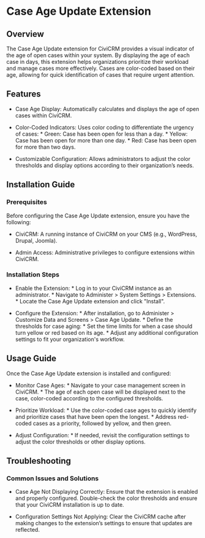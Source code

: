 # Case Age Update Extension

## Overview

The Case Age Update extension for CiviCRM provides a visual indicator of the age of open cases within your system. By displaying the age of each case in days, this extension helps organizations prioritize their workload and manage cases more effectively. Cases are color-coded based on their age, allowing for quick identification of cases that require urgent attention.

## Features

* Case Age Display: Automatically calculates and displays the age of open cases within CiviCRM.

* Color-Coded Indicators: Uses color coding to differentiate the urgency of cases: * Green: Case has been open for less than a day. * Yellow: Case has been open for more than one day. * Red: Case has been open for more than two days.

* Customizable Configuration: Allows administrators to adjust the color thresholds and display options according to their organization’s needs.

## Installation Guide

### Prerequisites

Before configuring the Case Age Update extension, ensure you have the following:

* CiviCRM: A running instance of CiviCRM on your CMS (e.g., WordPress, Drupal, Joomla).

* Admin Access: Administrative privileges to configure extensions within CiviCRM.

### Installation Steps

* Enable the Extension: * Log in to your CiviCRM instance as an administrator. * Navigate to Administer > System Settings > Extensions. * Locate the Case Age Update extension and click "Install".

* Configure the Extension: * After installation, go to Administer > Customize Data and Screens > Case Age Update. * Define the thresholds for case aging: * Set the time limits for when a case should turn yellow or red based on its age. * Adjust any additional configuration settings to fit your organization's workflow.

## Usage Guide

Once the Case Age Update extension is installed and configured:

* Monitor Case Ages: * Navigate to your case management screen in CiviCRM. * The age of each open case will be displayed next to the case, color-coded according to the configured thresholds.

* Prioritize Workload: * Use the color-coded case ages to quickly identify and prioritize cases that have been open the longest. * Address red-coded cases as a priority, followed by yellow, and then green.

* Adjust Configuration: * If needed, revisit the configuration settings to adjust the color thresholds or other display options.

## Troubleshooting

### Common Issues and Solutions

* Case Age Not Displaying Correctly: Ensure that the extension is enabled and properly configured. Double-check the color thresholds and ensure that your CiviCRM installation is up to date.

* Configuration Settings Not Applying: Clear the CiviCRM cache after making changes to the extension’s settings to ensure that updates are reflected.
